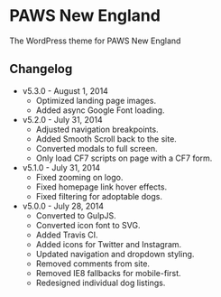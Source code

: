 # PAWS New England

The WordPress theme for PAWS New England



## Changelog

* v5.3.0 - August 1, 2014
	* Optimized landing page images.
	* Added async Google Font loading.
* v5.2.0 - July 31, 2014
	* Adjusted navigation breakpoints.
	* Added Smooth Scroll back to the site.
	* Converted modals to full screen.
	* Only load CF7 scripts on page with a CF7 form.
* v5.1.0 - July 31, 2014
	* Fixed zooming on logo.
	* Fixed homepage link hover effects.
	* Fixed filtering for adoptable dogs.
* v5.0.0 - July 28, 2014
	* Converted to GulpJS.
	* Converted icon font to SVG.
	* Added Travis CI.
	* Added icons for Twitter and Instagram.
	* Updated navigation and dropdown styling.
	* Removed comments from site.
	* Removed IE8 fallbacks for mobile-first.
	* Redesigned individual dog listings.